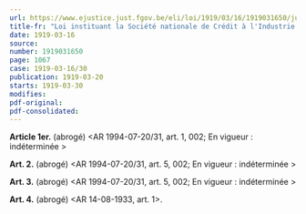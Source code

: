 ```yaml
---
url: https://www.ejustice.just.fgov.be/eli/loi/1919/03/16/1919031650/justel
title-fr: "Loi instituant la Société nationale de Crédit à l'Industrie."
date: 1919-03-16
source:
number: 1919031650
page: 1067
case: 1919-03-16/30
publication: 1919-03-20
starts: 1919-03-30
modifies:
pdf-original:
pdf-consolidated:
---
```


**Article 1er.** (abrogé) <AR 1994-07-20/31, art. 1, 002;  En vigueur :   indéterminée >

**Art. 2.** (abrogé) <AR 1994-07-20/31, art. 5, 002;  En vigueur :   indéterminée >

**Art. 3.** (abrogé) <AR 1994-07-20/31, art. 5, 002;  En vigueur :   indéterminée >

**Art. 4.** (abrogé) <AR 14-08-1933, art. 1>.
